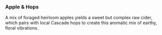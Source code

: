 <h3 class="panels--title green"><b>Apple &amp; Hops</b></h3>

A mix of foraged heirloom apples yields a sweet but complex raw cider, which pairs with local Cascade hops to create this aromatic mix of earthy, floral vibrations.